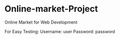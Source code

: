 # Online-market-Project

Online Market for Web Development

For Easy Testing:
Username: user
Password: password
